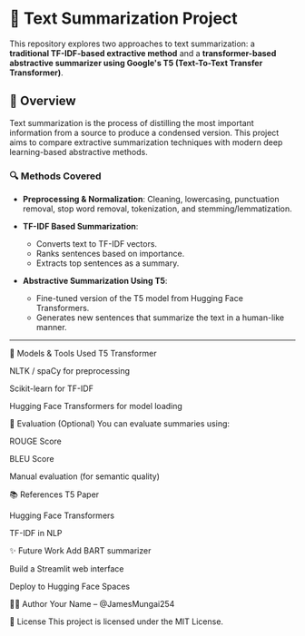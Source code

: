 # 📝 Text Summarization Project

This repository explores two approaches to text summarization: a **traditional TF-IDF-based extractive method** and a **transformer-based abstractive summarizer using Google's T5 (Text-To-Text Transfer Transformer)**.

## 📌 Overview

Text summarization is the process of distilling the most important information from a source to produce a condensed version. This project aims to compare extractive summarization techniques with modern deep learning-based abstractive methods.

### 🔍 Methods Covered

- **Preprocessing & Normalization**: Cleaning, lowercasing, punctuation removal, stop word removal, tokenization, and stemming/lemmatization.
- **TF-IDF Based Summarization**: 
  - Converts text to TF-IDF vectors.
  - Ranks sentences based on importance.
  - Extracts top sentences as a summary.

- **Abstractive Summarization Using T5**:
  - Fine-tuned version of the T5 model from Hugging Face Transformers.
  - Generates new sentences that summarize the text in a human-like manner.

---

🧠 Models & Tools Used
T5 Transformer

NLTK / spaCy for preprocessing

Scikit-learn for TF-IDF

Hugging Face Transformers for model loading

🧪 Evaluation (Optional)
You can evaluate summaries using:

ROUGE Score

BLEU Score

Manual evaluation (for semantic quality)

📚 References
T5 Paper

Hugging Face Transformers

TF-IDF in NLP

✨ Future Work
Add BART summarizer

Build a Streamlit web interface

Deploy to Hugging Face Spaces

🧑‍💻 Author
Your Name – @JamesMungai254

📄 License
This project is licensed under the MIT License.




